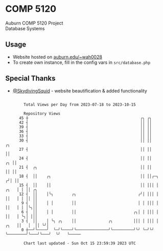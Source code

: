 # COMP 5120
Auburn COMP 5120 Project  
Database Systems

## Usage
- Website hosted on [auburn.edu/~wah0028](https://webhome.auburn.edu/~wah0028/)
- To create own instance, fill in the config vars in `src/database.php`

## Special Thanks
- [@SkydivingSquid](https://github.com/SkydivingSquid) - website beautification & added functionality

```

        Total Views per Day from 2023-07-18 to 2023-10-15

        Repository Views
      45 ┼                                                 ╭╮ ╭╮
      42 ┤                                                 ││ ││
      39 ┤                                                 ││ ││
      36 ┤                                                 ││ ││
      33 ┤                                                 ││ ││
      30 ┤                                                 ││ ││                         ╭╮
      27 ┤                                                 ││ ││                         ││
      24 ┤                                                 ││ ││                      ╭╮ ││
      21 ┤  ╭╮                                             ││ ││                      ││ ││
      18 ┤  ││    ╭╮                                       ││ ││╭─╮                  ╭╯│ ││
      15 ┤  ││    ││                                       ││ │││ │             ╭╮   │ │ ││ ╭╮
      12 ┤  ││    │╰╮        ╭╮                           ╭╯│ │││ │             ││   │ │ ││ ││
       9 ┤  ││    │ │        ││                           │ │ │││ │             ││   │ │ │╰╮││
       6 ┤  ││    │ │        ││                         ╭╮│ │ │││ │             ││   │ ╰╮│ │││
       3 ┤  ││    │ ╰╮ ╭╮    ││              ╭╮         │││ │ │││ │        ╭╮   ││   │  ││ ╰╯│
       0 ┼──╯╰────╯  ╰─╯╰────╯╰──────────────╯╰─────────╯╰╯ ╰─╯╰╯ ╰────────╯╰───╯╰───╯  ╰╯   ╰─────

        Chart last updated - Sun Oct 15 23:59:39 2023 UTC
        
```
